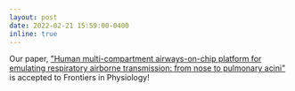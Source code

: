 ```yaml
---
layout: post
date: 2022-02-21 15:59:00-0400
inline: true
---
```


Our paper, <a href="https://www.frontiersin.org/articles/10.3389/fphys.2022.853317/abstract">"Human multi-compartment airways-on-chip platform for emulating respiratory airborne transmission: from nose to pulmonary acini"</a> is accepted to Frontiers in Physiology! 